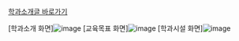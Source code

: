 
[학과소개글 바로가기](https://wjsrudals411.github.io/Cordova/week6/10_12)

[학과소개 화면]![image](https://github.com/wjsrudals411/Cordova/assets/103473959/ceefcb69-106c-4c6e-933a-9af20c38380b)
[교육목표 화면]![image](https://github.com/wjsrudals411/Cordova/assets/103473959/81d678b1-711c-49e3-84a0-20b0d8b779a4)
[학과시설 화면]![image](https://github.com/wjsrudals411/Cordova/assets/103473959/581a846c-dfbc-44af-bcbe-e83bb2c1aa58)


